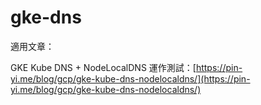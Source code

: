 # gke-dns

適用文章：

GKE Kube DNS + NodeLocalDNS 運作測試：[https://pin-yi.me/blog/gcp/gke-kube-dns-nodelocaldns/](https://pin-yi.me/blog/gcp/gke-kube-dns-nodelocaldns/)